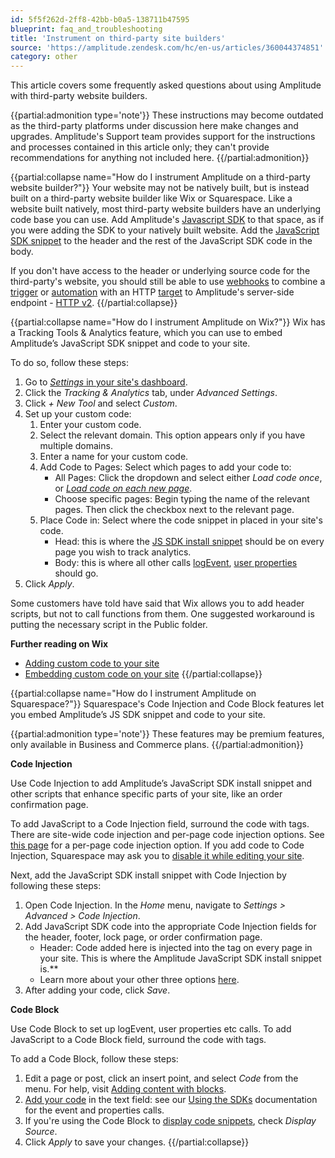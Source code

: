 ```yaml
---
id: 5f5f262d-2ff8-42bb-b0a5-138711b47595
blueprint: faq_and_troubleshooting
title: 'Instrument on third-party site builders'
source: 'https://amplitude.zendesk.com/hc/en-us/articles/360044374851'
category: other
---
```

This article covers some frequently asked questions about using Amplitude with third-party website builders.  

{{partial:admonition type='note'}}
These instructions may become outdated as the third-party platforms under discussion here make changes and upgrades. Amplitude's Support team provides support for the instructions and processes contained in this article only; they can't provide recommendations for anything not included here.
{{/partial:admonition}}


{{partial:collapse name="How do I instrument Amplitude on a third-party website builder?"}}
Your website may not be natively built, but is instead built on a third-party website builder like Wix or Squarespace. Like a website built natively, most third-party website builders have an underlying code base you can use. Add Amplitude's [Javascript SDK](/docs/sdks/analytics/browser/javascript-sdk) to that space, as if you were adding the SDK to your natively built website. Add the [JavaScript SDK snippet](/docs/sdks/analytics/browser/javascript-sdk#install) to the header and the rest of the JavaScript SDK code in the body. 

If you don't have access to the header or underlying source code for the third-party's website, you should still be able to use [webhooks](https://en.wikipedia.org/wiki/Webhook) to combine a [trigger](https://support.zendesk.com/hc/en-us/articles/203662106) or [automation](https://support.zendesk.com/hc/en-us/articles/203662126) with an HTTP [target](https://support.zendesk.com/hc/en-us/articles/203662136) to Amplitude's server-side endpoint - [HTTP v2](/docs/apis/analytics/http-v2).
{{/partial:collapse}}


{{partial:collapse name="How do I instrument Amplitude on Wix?"}}
Wix has a Tracking Tools & Analytics feature, which you can use to embed Amplitude’s JavaScript SDK snippet and code to your site.

To do so, follow these steps:

1. Go to [*Settings* in your site's dashboard](https://www.wix.com/my-account/site-selector/?buttonText=Manage%20Settings&title=Select%20a%20Site&autoSelectOnSingleSite=true&actionUrl=https://www.wix.com/dashboard/%7B%7BmetaSiteId%7D%7D/manage-website).
2. Click the *Tracking & Analytics* tab, under *Advanced Settings*.
3. Click *+ New Tool* and select *Custom*.
4. Set up your custom code:
	1. Enter your custom code.
	2. Select the relevant domain. This option appears only if you have multiple domains.
	3. Enter a name for your custom code.
	4. Add Code to Pages: Select which pages to add your code to:
		* All Pages: Click the dropdown and select either *Load code once*, or [*Load code on each new page*](https://support.wix.com/en/article/custom-code-loading-options).
		* Choose specific pages: Begin typing the name of the relevant pages. Then click the checkbox next to the relevant page.
	5. Place Code in: Select where the code snippet in placed in your site's code.
		* Head: this is where the [JS SDK install snippet](/docs/sdks/analytics/browser/javascript-sdk#install) should be on every page you wish to track analytics.
		* Body: this is where all other calls [logEvent](https://www.docs.developers.amplitude.com/data/sdks/typescript-browser/migration/?h=logevent#tracking-events), [user properties](/docs/sdks/analytics/browser/migrate-from-javascript-sdk-to-browser-sdk-1-0#set-user-properties) should go.
5. Click *Apply*.

Some customers have told have said that Wix allows you to add header scripts, but not to call functions from them. One suggested workaround is putting the necessary script in the Public folder.

**Further reading on Wix**

* [Adding custom code to your site](https://support.wix.com/en/article/about-tracking-tools-analytics)
* [Embedding custom code on your site](https://support.wix.com/en/article/embedding-custom-code-to-your-site)
{{/partial:collapse}}


{{partial:collapse name="How do I instrument Amplitude on Squarespace?"}}
Squarespace's Code Injection and Code Block features let you embed Amplitude’s JS SDK snippet and code to your site.

{{partial:admonition type='note'}}
These features may be premium features, only available in Business and Commerce plans.
{{/partial:admonition}}

**Code Injection**

Use Code Injection to add Amplitude’s JavaScript SDK install snippet and other scripts that enhance specific parts of your site, like an order confirmation page.

To add JavaScript to a Code Injection field, surround the code with <script></script> tags. There are site-wide code injection and per-page code injection options. See [this page](https://support.squarespace.com/hc/en-us/articles/205815908) for a per-page code injection option. If you add code to Code Injection, Squarespace may ask you to [disable it while editing your site](https://support.squarespace.com/hc/articles/205815908#toc-disable-scripts-in-preview).

Next, add the JavaScript SDK install snippet with Code Injection by following these steps:

1. Open Code Injection. In the *Home* menu, navigate to *Settings* *> Advanced >* *Code Injection*.
2. Add JavaScript SDK code into the appropriate Code Injection fields for the header, footer, lock page, or order confirmation page.
	* Header: Code added here is injected into the <head> tag on every page in your site. This is where the Amplitude JavaScript  SDK install snippet is.**
	* Learn more about your other three options [here](https://support.squarespace.com/hc/en-us/articles/205815908).
3. After adding your code, click *Save*.

**Code Block**

Use Code Block to set up logEvent, user properties etc calls. To add JavaScript to a Code Block field, surround the code with <script></script> tags.

To add a Code Block, follow these steps:

1. Edit a page or post, click an insert point, and select *Code* from the menu. For help, visit [Adding content with blocks](https://support.squarespace.com/hc/articles/206543757).
2. [Add your code](https://support.squarespace.com/hc/en-us/articles/206543167#toc-add-code) in the text field: see our [Using the SDKs](/docs/sdks/analytics/browser/browser-sdk-2#track-an-event) documentation for the event and properties calls.
3. If you're using the Code Block to [display code snippets](https://support.squarespace.com/hc/en-us/articles/206543167#toc-display-source), check *Display Source*.
4. Click *Apply* to save your changes.
{{/partial:collapse}}